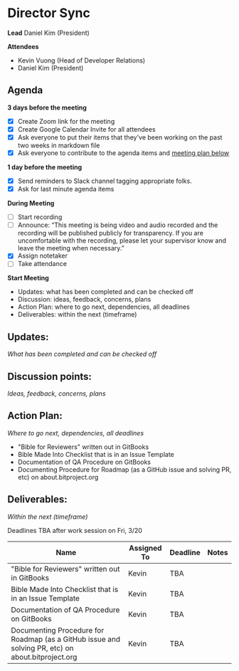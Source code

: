 # Director Sync

**Lead**
Daniel Kim (President)

**Attendees**

* Kevin Vuong (Head of Developer Relations)
* Daniel Kim (President)

## Agenda

**3 days before the meeting**

- [x] Create Zoom link for the meeting
- [x] Create Google Calendar Invite for all attendees
- [x] Ask everyone to put their items that they've been working on the past two weeks in markdown file
- [x] Ask everyone to contribute to the agenda items and [meeting plan below](https://github.com/shreyagupta98/people/blob/master/meeting_template.md#updates)

**1 day before the meeting**

- [x] Send reminders to Slack channel tagging appropriate folks. 
- [x] Ask for last minute agenda items

**During Meeting**

- [ ] Start recording
- [ ] Announce:
  “This meeting is being video and audio recorded and the recording will be published publicly for transparency. If you are uncomfortable with the recording, please let your supervisor know and leave the meeting when necessary.”
- [x] Assign notetaker
- [ ] Take attendance

**Start Meeting**

* Updates: what has been completed and can be checked off
* Discussion: ideas, feedback, concerns, plans
* Action Plan: where to go next, dependencies, all deadlines
* Deliverables: within the next (timeframe)

## Updates:

*What has been completed and can be checked off*

## Discussion points:

*Ideas, feedback, concerns, plans*

## Action Plan:

*Where to go next, dependencies, all deadlines*

* "Bible for Reviewers" written out in GitBooks
* Bible Made Into Checklist that is in an Issue Template
* Documentation of QA Procedure on GitBooks 
* Documenting Procedure for Roadmap (as a GitHub issue and solving PR, etc) on about.bitproject.org

## Deliverables:

*Within the next (timeframe)*

Deadlines TBA after work session on Fri, 3/20

| Name                                                         | Assigned To | Deadline | Notes |
| ------------------------------------------------------------ | ----------- | -------- | ----- |
| "Bible for Reviewers" written out in GitBooks                | Kevin       | TBA      |       |
| Bible Made Into Checklist that is in an Issue Template       | Kevin       | TBA      |       |
| Documentation of QA Procedure on GitBooks                    | Kevin       | TBA      |       |
| Documenting Procedure for Roadmap (as a GitHub issue and solving PR, etc) on about.bitproject.org | Kevin       | TBA      |       |